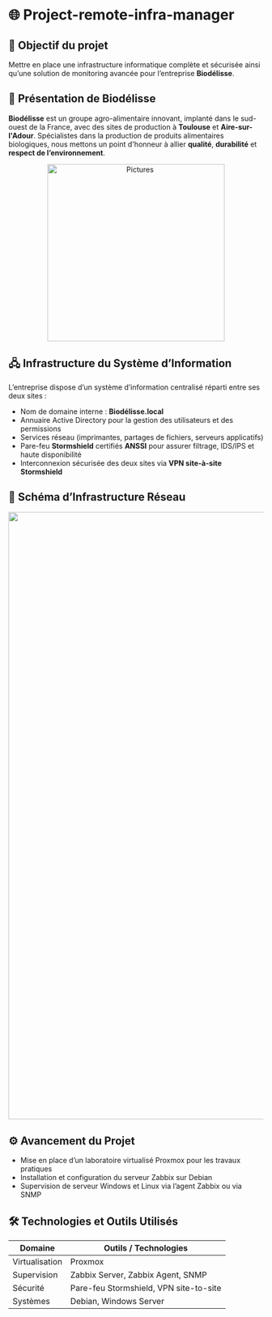 # 🌐 Project-remote-infra-manager

## 🎯 Objectif du projet  
Mettre en place une infrastructure informatique complète et sécurisée ainsi qu’une solution de monitoring avancée pour l’entreprise **Biodélisse**. 

## 🏢 Présentation de Biodélisse 
**Biodélisse** est un groupe agro-alimentaire innovant, implanté dans le sud-ouest de la France, avec des sites de production à **Toulouse** et **Aire-sur-l'Adour**. Spécialistes dans la production de produits alimentaires biologiques, nous mettons un point d'honneur à allier **qualité**, **durabilité** et **respect de l’environnement**.  

<p align="center">
<img src="https://github.com/user-attachments/assets/582f7ecb-05e8-456d-be63-a275fe37691c" alt="Pictures" width="350" >
</p>

## 🖧 Infrastructure du Système d’Information

L’entreprise dispose d’un système d’information centralisé réparti entre ses deux sites :

- Nom de domaine interne : **Biodélisse.local**
- Annuaire Active Directory pour la gestion des utilisateurs et des permissions
- Services réseau (imprimantes, partages de fichiers, serveurs applicatifs)
- Pare-feu **Stormshield** certifiés **ANSSI** pour assurer filtrage, IDS/IPS et haute disponibilité
- Interconnexion sécurisée des deux sites via **VPN site-à-site Stormshield**

  
## 📡 Schéma d’Infrastructure Réseau

<p align="center">
<img src="https://github.com/user-attachments/assets/7e62e254-81af-43ae-8ddf-ea8ee55d6b1d" alt="Pictures" width="1200" >
</p>

## ⚙️ Avancement du Projet

- Mise en place d’un laboratoire virtualisé Proxmox pour les travaux pratiques
- Installation et configuration du serveur Zabbix sur Debian
- Supervision de serveur Windows et Linux via l’agent Zabbix ou via SNMP

## 🛠️ Technologies et Outils Utilisés

| Domaine | Outils / Technologies |
|---------|------------------------|
| Virtualisation | Proxmox |
| Supervision | Zabbix Server, Zabbix Agent, SNMP |
| Sécurité | Pare-feu Stormshield, VPN site-to-site |
| Systèmes | Debian, Windows Server |
